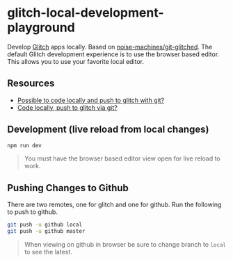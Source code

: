 # glitch-local-development-playground

Develop [Glitch](https://glitch.com) apps locally.  Based on [noise-machines/git-glitched](https://github.com/noise-machines/git-glitched).
The default Glitch development experience is to use the browser based editor.  This allows you to use your favorite local editor.

## Resources

* [Possible to code locally and push to glitch with git?](https://support.glitch.com/t/possible-to-code-locally-and-push-to-glitch-with-git/2704/3)
* [Code locally, push to glitch via git?](https://support.glitch.com/t/code-locally-push-to-glitch-via-git/4227/5?u=tim)

## Development (live reload from local changes)

```sh
npm run dev
```

> You must have the browser based editor view open for live reload to work.

## Pushing Changes to Github

There are two remotes, one for glitch and one for github.  Run the following to push to github.

```sh
git push -u github local
git push -u github master
```

> When viewing on github in browser be sure to change branch to `local` to see the latest.